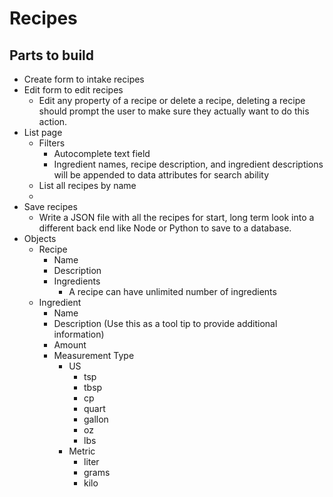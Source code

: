 # Recipes

## Parts to build
* Create form to intake recipes
* Edit form to edit recipes
  * Edit any property of a recipe or delete a recipe, deleting a recipe should prompt the user to make sure they actually want to do this action.
* List page
  * Filters
    * Autocomplete text field
    * Ingredient names, recipe description, and ingredient descriptions will be appended to data attributes for search ability
  * List all recipes by name
  * 
* Save recipes
  * Write a JSON file with all the recipes for start, long term look into a different back end like Node or Python to save to a database.
* Objects
  * Recipe
    * Name
    * Description
    * Ingredients
      * A recipe can have unlimited number of ingredients
  * Ingredient
    * Name
    * Description (Use this as a tool tip to provide additional information)
    * Amount
    * Measurement Type
      * US
        * tsp
        * tbsp
        * cp
        * quart
        * gallon
        * oz
        * lbs
      * Metric
        * liter
        * grams
        * kilo